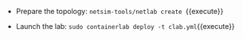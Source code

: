 * Prepare the topology:
`netsim-tools/netlab create `{{execute}}

* Launch the lab:
`sudo containerlab deploy -t clab.yml`{{execute}}
